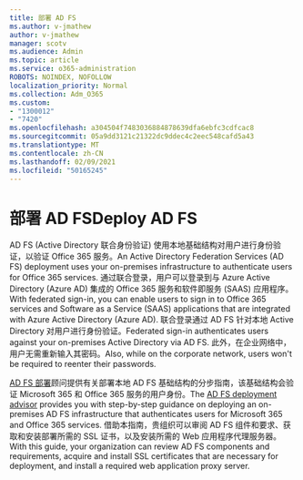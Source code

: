 ```yaml
---
title: 部署 AD FS
ms.author: v-jmathew
author: v-jmathew
manager: scotv
ms.audience: Admin
ms.topic: article
ms.service: o365-administration
ROBOTS: NOINDEX, NOFOLLOW
localization_priority: Normal
ms.collection: Adm_O365
ms.custom:
- "1300012"
- "7420"
ms.openlocfilehash: a304504f7483036884878639dfa6ebfc3cdfcac8
ms.sourcegitcommit: 05a9dd3121c21322dc9ddec4c2eec548cafd5a43
ms.translationtype: MT
ms.contentlocale: zh-CN
ms.lasthandoff: 02/09/2021
ms.locfileid: "50165245"
---
```

# <a name="deploy-ad-fs"></a><span data-ttu-id="f5767-102">部署 AD FS</span><span class="sxs-lookup"><span data-stu-id="f5767-102">Deploy AD FS</span></span>

<span data-ttu-id="f5767-103">AD FS (Active Directory 联合身份验证) 使用本地基础结构对用户进行身份验证，以验证 Office 365 服务。</span><span class="sxs-lookup"><span data-stu-id="f5767-103">An Active Directory Federation Services (AD FS) deployment uses your on-premises infrastructure to authenticate users for ‎Office 365 services.</span></span> <span data-ttu-id="f5767-104">通过联合登录，用户可以登录到与 Azure Active Directory (Azure AD) 集成的 Office 365 服务和软件即服务 (SAAS) 应用程序。</span><span class="sxs-lookup"><span data-stu-id="f5767-104">With federated sign-in, you can enable users to sign in to Office 365 services and Software as a Service (SAAS) applications that are integrated with Azure Active Directory (Azure AD).</span></span> <span data-ttu-id="f5767-105">联合登录通过 AD FS 针对本地 Active Directory 对用户进行身份验证。</span><span class="sxs-lookup"><span data-stu-id="f5767-105">Federated sign-in authenticates users against your on-premises Active Directory via AD FS.</span></span> <span data-ttu-id="f5767-106">此外，在企业网络中，用户无需重新输入其密码。</span><span class="sxs-lookup"><span data-stu-id="f5767-106">Also, while on the corporate network, users won't be required to reenter their passwords.</span></span>

<span data-ttu-id="f5767-107">[AD FS 部署](https://go.microsoft.com/fwlink/?linkid=2071178)顾问提供有关部署本地 AD FS 基础结构的分步指南，该基础结构会验证 Microsoft 365 和 Office 365 服务的用户身份。</span><span class="sxs-lookup"><span data-stu-id="f5767-107">The [AD FS deployment advisor](https://go.microsoft.com/fwlink/?linkid=2071178) provides you with step-by-step guidance on deploying an on-premises AD FS infrastructure that authenticates users for Microsoft 365 and Office 365 services.</span></span> <span data-ttu-id="f5767-108">借助本指南，贵组织可以审阅 AD FS 组件和要求、获取和安装部署所需的 SSL 证书，以及安装所需的 Web 应用程序代理服务器。</span><span class="sxs-lookup"><span data-stu-id="f5767-108">With this guide, your organization can review AD FS components and requirements, acquire and install SSL certificates that are necessary for deployment, and install a required web application proxy server.</span></span>
